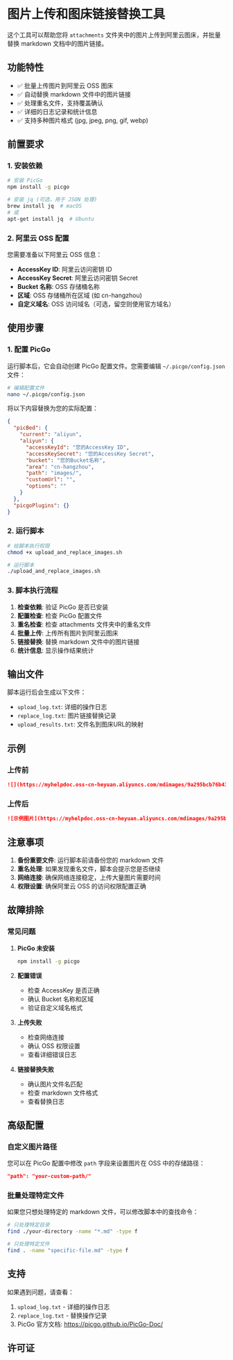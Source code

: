 # 图片上传和图床链接替换工具

这个工具可以帮助您将 `attachments` 文件夹中的图片上传到阿里云图床，并批量替换 markdown 文档中的图片链接。

## 功能特性

- ✅ 批量上传图片到阿里云 OSS 图床
- ✅ 自动替换 markdown 文件中的图片链接
- ✅ 处理重名文件，支持覆盖确认
- ✅ 详细的日志记录和统计信息
- ✅ 支持多种图片格式 (jpg, jpeg, png, gif, webp)

## 前置要求

### 1. 安装依赖

```bash
# 安装 PicGo
npm install -g picgo

# 安装 jq (可选，用于 JSON 处理)
brew install jq  # macOS
# 或
apt-get install jq  # Ubuntu
```

### 2. 阿里云 OSS 配置

您需要准备以下阿里云 OSS 信息：

- **AccessKey ID**: 阿里云访问密钥 ID
- **AccessKey Secret**: 阿里云访问密钥 Secret
- **Bucket 名称**: OSS 存储桶名称
- **区域**: OSS 存储桶所在区域 (如 cn-hangzhou)
- **自定义域名**: OSS 访问域名（可选，留空则使用官方域名）

## 使用步骤

### 1. 配置 PicGo

运行脚本后，它会自动创建 PicGo 配置文件。您需要编辑 `~/.picgo/config.json` 文件：

```bash
# 编辑配置文件
nano ~/.picgo/config.json
```

将以下内容替换为您的实际配置：

```json
{
  "picBed": {
    "current": "aliyun",
    "aliyun": {
      "accessKeyId": "您的AccessKey ID",
      "accessKeySecret": "您的AccessKey Secret",
      "bucket": "您的Bucket名称",
      "area": "cn-hangzhou",
      "path": "images/",
      "customUrl": "",
      "options": ""
    }
  },
  "picgoPlugins": {}
}
```

### 2. 运行脚本

```bash
# 给脚本执行权限
chmod +x upload_and_replace_images.sh

# 运行脚本
./upload_and_replace_images.sh
```

### 3. 脚本执行流程

1. **检查依赖**: 验证 PicGo 是否已安装
2. **配置检查**: 检查 PicGo 配置文件
3. **重名检查**: 检查 attachments 文件夹中的重名文件
4. **批量上传**: 上传所有图片到阿里云图床
5. **链接替换**: 替换 markdown 文件中的图片链接
6. **统计信息**: 显示操作结果统计

## 输出文件

脚本运行后会生成以下文件：

- `upload_log.txt`: 详细的操作日志
- `replace_log.txt`: 图片链接替换记录
- `upload_results.txt`: 文件名到图床URL的映射

## 示例

### 上传前
```markdown
![](https://myhelpdoc.oss-cn-heyuan.aliyuncs.com/mdimages/9a295bcb76b43cde854278d96debfa55.jpg)
```

### 上传后
```markdown
![示例图片](https://myhelpdoc.oss-cn-heyuan.aliyuncs.com/mdimages/9a295bcb76b43cde854278d96debfa55.jpg)
```

## 注意事项

1. **备份重要文件**: 运行脚本前请备份您的 markdown 文件
2. **重名处理**: 如果发现重名文件，脚本会提示您是否继续
3. **网络连接**: 确保网络连接稳定，上传大量图片需要时间
4. **权限设置**: 确保阿里云 OSS 的访问权限配置正确

## 故障排除

### 常见问题

1. **PicGo 未安装**
   ```bash
   npm install -g picgo
   ```

2. **配置错误**
   - 检查 AccessKey 是否正确
   - 确认 Bucket 名称和区域
   - 验证自定义域名格式

3. **上传失败**
   - 检查网络连接
   - 确认 OSS 权限设置
   - 查看详细错误日志

4. **链接替换失败**
   - 确认图片文件名匹配
   - 检查 markdown 文件格式
   - 查看替换日志

## 高级配置

### 自定义图片路径

您可以在 PicGo 配置中修改 `path` 字段来设置图片在 OSS 中的存储路径：

```json
"path": "your-custom-path/"
```

### 批量处理特定文件

如果您只想处理特定的 markdown 文件，可以修改脚本中的查找命令：

```bash
# 只处理特定目录
find ./your-directory -name "*.md" -type f

# 只处理特定文件
find . -name "specific-file.md" -type f
```

## 支持

如果遇到问题，请查看：

1. `upload_log.txt` - 详细的操作日志
2. `replace_log.txt` - 替换操作记录
3. PicGo 官方文档: https://picgo.github.io/PicGo-Doc/

## 许可证

